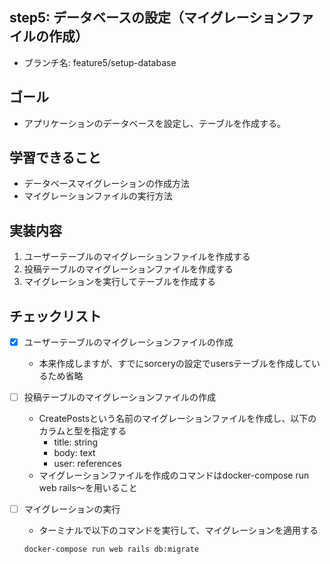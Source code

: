 ## step5: データベースの設定（マイグレーションファイルの作成）

- ブランチ名: feature5/setup-database

## ゴール

- アプリケーションのデータベースを設定し、テーブルを作成する。

## 学習できること

- データベースマイグレーションの作成方法
- マイグレーションファイルの実行方法

## 実装内容

1. ユーザーテーブルのマイグレーションファイルを作成する
2. 投稿テーブルのマイグレーションファイルを作成する
3. マイグレーションを実行してテーブルを作成する

## チェックリスト

- [x]  ユーザーテーブルのマイグレーションファイルの作成
    - 本来作成しますが、すでにsorceryの設定でusersテーブルを作成しているため省略
- [ ]  投稿テーブルのマイグレーションファイルの作成
    - CreatePostsという名前のマイグレーションファイルを作成し、以下のカラムと型を指定する
        - title: string
        - body: text
        - user: references
    - マイグレーションファイルを作成のコマンドはdocker-compose run web rails〜を用いること
- [ ]  マイグレーションの実行
    - ターミナルで以下のコマンドを実行して、マイグレーションを適用する

    ```
    docker-compose run web rails db:migrate
    ```